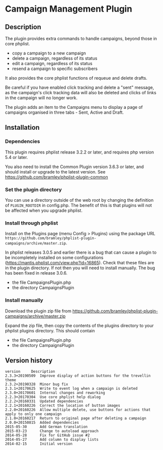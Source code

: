 # Campaign Management Plugin #

## Description ##

The plugin provides extra commands to handle campaigns, beyond those in core phplist.

* copy a campaign to a new campaign
* delete a campaign, regardless of its status
* edit a campaign, regardless of its status
* resend a campaign to specific subscribers

It also provides the core phplist functions of requeue and delete drafts.

Be careful if you have enabled click tracking and delete a "sent" message, as the campaign's click tracking data
will also be deleted and clicks of links in the campaign will no longer work.

The plugin adds an item to the Campaigns menu to display a page of campaigns organised in three tabs - Sent, Active and Draft.

## Installation ##

### Dependencies ###

This plugin requires phplist release 3.2.2 or later, and requires php version 5.4 or later.

You also need to install the Common Plugin version 3.6.3 or later, and should install or upgrade to the latest version.
See <https://github.com/bramley/phplist-plugin-common>

### Set the plugin directory ###
You can use a directory outside of the web root by changing the definition of `PLUGIN_ROOTDIR` in config.php.
The benefit of this is that plugins will not be affected when you upgrade phplist.

### Install through phplist ###
Install on the Plugins page (menu Config > Plugins) using the package URL `https://github.com/bramley/phplist-plugin-campaigns/archive/master.zip`.

In phplist releases 3.0.5 and earlier there is a bug that can cause a plugin to be incompletely installed on some configurations (<https://mantis.phplist.com/view.php?id=16865>).
Check that these files are in the plugin directory. If not then you will need to install manually. The bug has been fixed in release 3.0.6.

* the file CampaignsPlugin.php
* the directory CampaignsPlugin

### Install manually ###
Download the plugin zip file from <https://github.com/bramley/phplist-plugin-campaigns/archive/master.zip>

Expand the zip file, then copy the contents of the plugins directory to your phplist plugins directory.
This should contain

* the file CampaignsPlugin.php
* the directory CampaignsPlugin

## Version history ##

    version     Description
    2.3.3+20190509  Improve display of action buttons for the trevellin theme
    2.3.2+20190328  Minor bug fix
    2.3.1+20170625  Write to event log when a campaign is deleted
    2.3.0+20170601  Internal changes and reworking
    2.2.3+20170304  Use core phplist help dialog
    2.2.2+20160331  Updated dependencies
    2.2.1+20160226  Correct the location of button images
    2.2.0+20160226  Allow multiple delete, use buttons for actions that apply to only one campaign
    2.1.0+20160217  Return to original page after deleting a campaign
    2.0.0+20150815  Added dependencies
    2015-05-30      Add German translation
    2015-03-23      Change to autoload approach
    2014-05-28      Fix for GitHub issue #2
    2014-05-27      Add column to display lists
    2014-02-15      Initial version
